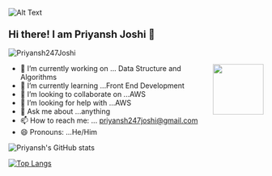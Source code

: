 ![Alt Text](https://media3.giphy.com/media/5aY7BIL8PoLL9nwa3p/source.gif)
### <p align="left"><big>Hi there! I am Priyansh Joshi 👋</big></p>
<p align="left"> 
<img src="https://komarev.com/ghpvc/?username=USERNAME&label=Views&color=blue&style=plastic" alt="Priyansh247Joshi" />
 </p>
<p>
<img align="right" width="100" height="100" src=https://media.tenor.com/images/dc545e5a0f93c9b2bf1d4f0af54ebbff/tenor.gif) 
</p>

- 🔭 I’m currently working on ... Data Structure and Algorithms
- 🌱 I’m currently learning ...Front End Development
- 👯 I’m looking to collaborate on ...AWS
- 🤔 I’m looking for help with ...AWS
- 💬 Ask me about ...anything
- 📫 How to reach me: ... priyansh247joshi@gmail.com
- 😄 Pronouns: ...He/Him                                        


![Priyansh's GitHub stats](https://github-readme-stats.vercel.app/api?username=Priyansh247Joshi&show_icons=true)

[![Top Langs](https://github-readme-stats.vercel.app/api/top-langs/?username=Priyansh247Joshi&layout=compact)](https://github.com/Priyansh247Joshi/github-readme-stats)


